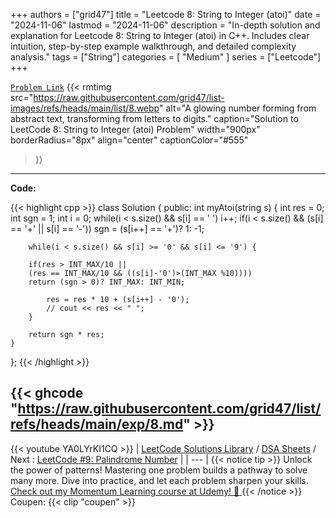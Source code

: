 
+++
authors = ["grid47"]
title = "Leetcode 8: String to Integer (atoi)"
date = "2024-11-06"
lastmod = "2024-11-06"
description = "In-depth solution and explanation for Leetcode 8: String to Integer (atoi) in C++. Includes clear intuition, step-by-step example walkthrough, and detailed complexity analysis."
tags = ["String"]
categories = [
    "Medium"
]
series = ["Leetcode"]
+++



[`Problem Link`](https://leetcode.com/problems/string-to-integer-atoi/description/)
{{< rmtimg 
    src="https://raw.githubusercontent.com/grid47/list-images/refs/heads/main/list/8.webp" 
    alt="A glowing number forming from abstract text, transforming from letters to digits."
    caption="Solution to LeetCode 8: String to Integer (atoi) Problem"
    width="900px"
    borderRadius="8px"
    align="center" 
    captionColor="#555"
>}}
---
**Code:**

{{< highlight cpp >}}
class Solution {
public:
    int myAtoi(string s) {
        int res = 0;
        int sgn = 1;
        int i = 0;
        while(i < s.size() && s[i] == ' ') i++;
        if(i < s.size() && (s[i] == '+' || s[i] == '-'))
            sgn = (s[i++] == '+')? 1: -1;
        
        while(i < s.size() && s[i] >= '0' && s[i] <= '9') {
            
        if(res > INT_MAX/10 || 
        (res == INT_MAX/10 && ((s[i]-'0')>(INT_MAX %10))))
        return (sgn > 0)? INT_MAX: INT_MIN;
            
            res = res * 10 + (s[i++] - '0');
            // cout << res << " ";
        }
        
        return sgn * res;
    }
};
{{< /highlight >}}

{{< ghcode "https://raw.githubusercontent.com/grid47/list/refs/heads/main/exp/8.md" >}}
---
{{< youtube YA0LYrKI1CQ >}}
| [LeetCode Solutions Library](https://grid47.xyz/leetcode/) / [DSA Sheets](https://grid47.xyz/sheets/) / Next : [LeetCode #9: Palindrome Number](https://grid47.xyz/posts/leetcode-9-palindrome-number-solution/) |
| --- |
{{< notice tip >}}
Unlock the power of patterns! Mastering one problem builds a pathway to solve many more. Dive into practice, and let each problem sharpen your skills. [Check out my Momentum Learning course at Udemy! 🚀 ](https://www.udemy.com/course/algorithms-and-data-structures-in-cpp/)
{{< /notice >}}
Coupen: {{< clip "coupen" >}}
